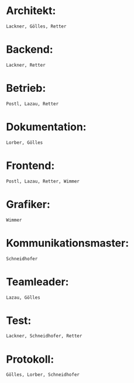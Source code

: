 # Architekt:
	Lackner, Gölles, Retter

# Backend:
	Lackner, Retter

# Betrieb:
	Postl, Lazau, Retter

# Dokumentation:
	Lorber, Gölles

# Frontend:
	Postl, Lazau, Retter, Wimmer

# Grafiker:
	Wimmer

# Kommunikationsmaster:
    Schneidhofer

# Teamleader:
	Lazau, Gölles

# Test:
	Lackner, Schneidhofer, Retter

# Protokoll:
	Gölles, Lorber, Schneidhofer
